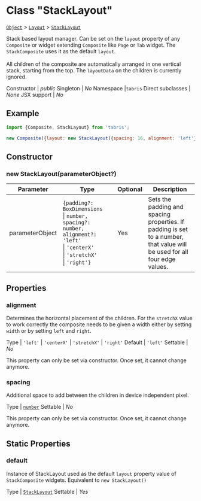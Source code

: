 ---
---
# Class "StackLayout"

<span style="white-space:nowrap;">[`Object`](https://developer.mozilla.org/en-US/docs/Web/JavaScript/Reference/Global_Objects/Object)</span> > <span style="white-space:nowrap;">[`Layout`](Layout.md)</span> > <span style="white-space:nowrap;">[`StackLayout`](StackLayout.md)</span>

Stack based layout manager. Can be set on the `layout` property of any `Composite` or widget extending `Composite` like `Page` or `Tab` widget. The `StackComposite` uses it as the default `layout`.<br/><br/> All children of the composite are automatically arranged in one vertical stack, starting from the top. The `layoutData` on the children is currently ignored.


Constructor | *public*
Singleton | *No*
Namespace |`tabris`
Direct subclasses | *None*
JSX support | *No*


## Example
```js
import {Composite, StackLayout} from 'tabris';

new Composite({layout: new StackLayout({spacing: 16, alignment: 'left'})});
```

## Constructor

### new StackLayout(parameterObject?)

Parameter|Type|Optional|Description
-|-|-|-
parameterObject | <span style="white-space:nowrap;">`{padding?: BoxDimensions` \| `number, spacing?: number, alignment?: 'left'` \| `'centerX'` \| `'stretchX'` \| `'right'}`</span> | Yes | Sets the padding and spacing properties. If padding is set to a number, that value will be used for all four edge values.

## Properties

### alignment


Determines the horizontal placement of the children. For the `stretchX` value to work correctly the composite needs to be given a width either by setting `width` or by setting `left` and `right`.

Type | <span style="white-space:nowrap;">`'left'` \| `'centerX'` \| `'stretchX'` \| `'right'`</span>
Default | `'left'`
Settable | *No*




This property can only be set via constructor. Once set, it cannot change anymore.

### spacing


Additional space to add between the children in device independent pixel.

Type | <span style="white-space:nowrap;">[`number`](https://developer.mozilla.org/en-US/docs/Web/JavaScript/Data_structures#Number_type)</span>
Settable | *No*




This property can only be set via constructor. Once set, it cannot change anymore.

## Static Properties

### default


Instance of StackLayout used as the default `layout` property value of `StackComposite` widgets. Equivalent to `new StackLayout()`

Type | <span style="white-space:nowrap;">[`StackLayout`](StackLayout.md)</span>
Settable | *Yes*




